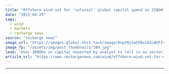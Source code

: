 ```yaml
---
title: "Offshore wind set for 'colossal' global capital spend as 250GW built by 2030 -  Rystad"
date: "2021-04-29"
tags: 
  - wind
  - markets
  - recharge news
source: "recharge news"
image_url: "https://images-global.nhst.tech/image/RnptNjFwSFBxc01LWVFIVFFtRnUyMkwvVGdYR0NVM0dZT2V5U3J0WnpEbz0=/nhst/binary/74ed8a44d5b07ee2e4c0132948841788"
image_fp: "/assets/img/post_thumbnails/100.jpg"
lead: "Over $800bn in capital expected by analyst to roll in as sector sets trajectory to eclipse greenfield offshore oil & gas annual spend by end of decade"
article_url: "https://www.rechargenews.com/wind/offshore-wind-set-for-colossal-global-capital-spend-as-250gw-built-by-2030-rystad/2-1-1003605"
---
```


---
